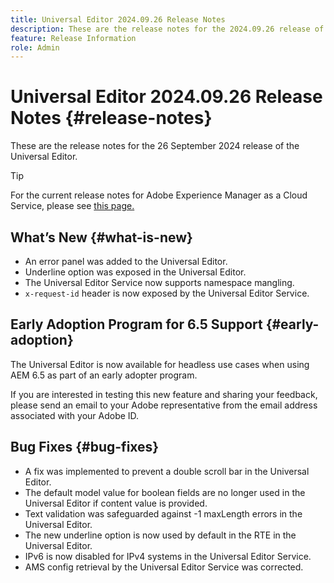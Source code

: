 ```yaml
---
title: Universal Editor 2024.09.26 Release Notes
description: These are the release notes for the 2024.09.26 release of the Universal Editor.
feature: Release Information
role: Admin
---
```


# Universal Editor 2024.09.26 Release Notes {#release-notes}

These are the release notes for the 26 September 2024 release of the Universal Editor.

>[!TIP]
>
>For the current release notes for Adobe Experience Manager as a Cloud Service, please see [this page.](/help/release-notes/release-notes-cloud/release-notes-current.md)

## What’s New {#what-is-new}

* An error panel was added to the Universal Editor.
* Underline option was exposed in the Universal Editor.
* The Universal Editor Service now supports namespace mangling.
* `x-request-id` header is now exposed by the Universal Editor Service.

## Early Adoption Program for 6.5 Support {#early-adoption}

The Universal Editor is now available for headless use cases when using AEM 6.5 as part of an early adopter program.

If you are interested in testing this new feature and sharing your feedback, please send an email to your Adobe representative from the email address associated with your Adobe ID. 

## Bug Fixes {#bug-fixes}

* A fix was implemented to prevent a double scroll bar in the Universal Editor.
* The default model value for boolean fields are no longer used in the Universal Editor if content value is provided.
* Text validation was safeguarded against -1 maxLength errors in the Universal Editor.
* The new underline option is now used by default in the RTE in the Universal Editor.
* IPv6 is now disabled for IPv4 systems in the Universal Editor Service.
* AMS config retrieval by the Universal Editor Service was corrected.
